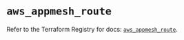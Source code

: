 # `aws_appmesh_route`

Refer to the Terraform Registry for docs: [`aws_appmesh_route`](https://registry.terraform.io/providers/hashicorp/aws/6.18.0/docs/resources/appmesh_route).
